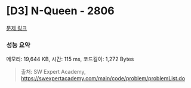 # [D3] N-Queen - 2806 

[문제 링크](https://swexpertacademy.com/main/code/problem/problemDetail.do?contestProbId=AV7GKs06AU0DFAXB) 

### 성능 요약

메모리: 19,644 KB, 시간: 115 ms, 코드길이: 1,272 Bytes



> 출처: SW Expert Academy, https://swexpertacademy.com/main/code/problem/problemList.do